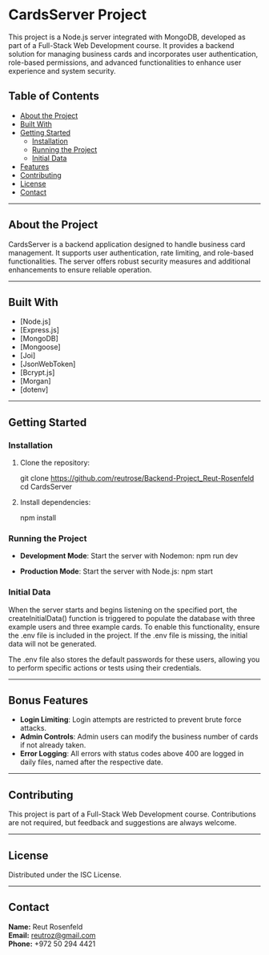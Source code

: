 # CardsServer Project

This project is a Node.js server integrated with MongoDB, developed as part of a Full-Stack Web Development course. It provides a backend solution for managing business cards and incorporates user authentication, role-based permissions, and advanced functionalities to enhance user experience and system security.

## Table of Contents

- [About the Project](#about-the-project)
- [Built With](#built-with)
- [Getting Started](#getting-started)
  - [Installation](#installation)
  - [Running the Project](#running-the-project)
  - [Initial Data](#initial-data)
- [Features](#features)
- [Contributing](#contributing)
- [License](#license)
- [Contact](#contact)

---

## About the Project

CardsServer is a backend application designed to handle business card management. It supports user authentication, rate limiting, and role-based functionalities. The server offers robust security measures and additional enhancements to ensure reliable operation.

---

## Built With

- [Node.js]
- [Express.js]
- [MongoDB]
- [Mongoose]
- [Joi]
- [JsonWebToken]
- [Bcrypt.js]
- [Morgan]
- [dotenv]

---

## Getting Started

### Installation

1. Clone the repository:

   git clone https://github.com/reutrose/Backend-Project_Reut-Rosenfeld
   cd CardsServer

2. Install dependencies:

   npm install

### Running the Project

- **Development Mode**: Start the server with Nodemon:
  npm run dev

- **Production Mode**: Start the server with Node.js:
  npm start

### Initial Data

When the server starts and begins listening on the specified port, the createInitialData() function is triggered to populate the database with three example users and three example cards. To enable this functionality, ensure the .env file is included in the project. If the .env file is missing, the initial data will not be generated.

The .env file also stores the default passwords for these users, allowing you to perform specific actions or tests using their credentials.

---

## Bonus Features

- **Login Limiting**: Login attempts are restricted to prevent brute force attacks.
- **Admin Controls**: Admin users can modify the business number of cards if not already taken.
- **Error Logging**: All errors with status codes above 400 are logged in daily files, named after the respective date.

---

## Contributing

This project is part of a Full-Stack Web Development course. Contributions are not required, but feedback and suggestions are always welcome.

---

## License

Distributed under the ISC License.

---

## Contact

**Name:** Reut Rosenfeld  
**Email:** reutroz@gmail.com  
**Phone:** +972 50 294 4421
